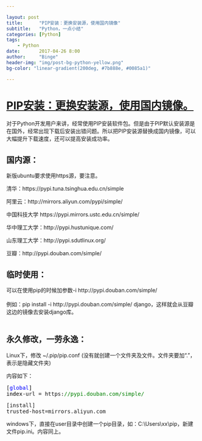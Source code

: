 ```yaml
---

layout: post
title:      "PIP安装：更换安装源，使用国内镜像"
subtitle:   "Python，一点小结"
categories: [Python]
tags:       
    - Python
date:       2017-04-26 8:00
author:     "Binge"
header-img: "img/post-bg-python-yellow.png"
bg-color: "linear-gradient(200deg, #7b888e, #0085a1)"

---
```


<div class="post">
    <h1 class="postTitle">
            <a id="cb_post_title_url" class="postTitle2" href="#">PIP安装：更换安装源，使用国内镜像。</a>
        </h1>
    <div class="clear"></div>
    <div class="postBody">
        <div id="cnblogs_post_body">
            <p>对于Python开发用户来讲，经常使用PIP安装软件包。但是由于PIP默认安装源是在国外，经常出现下载后安装出错问题。所以把PIP安装源替换成国内镜像，可以大幅提升下载速度，还可以提高安装成功率。</p>
            <h2>国内源：</h2>
            <p>新版ubuntu要求使用https源，要注意。</p>
            <p>清华：https://pypi.tuna.tsinghua.edu.cn/simple</p>
            <p>阿里云：http://mirrors.aliyun.com/pypi/simple/</p>
            <p>中国科技大学 https://pypi.mirrors.ustc.edu.cn/simple/</p>
            <p>华中理工大学：http://pypi.hustunique.com/</p>
            <p>山东理工大学：http://pypi.sdutlinux.org/&nbsp;</p>
            <p>豆瓣：http://pypi.douban.com/simple/</p>
            <h2>临时使用：</h2>
            <p>可以在使用pip的时候加参数-i http://pypi.douban.com/simple/
                <br>
                <br>例如：pip install -i http://pypi.douban.com/simple/ django，这样就会从豆瓣这边的镜像去安装django库。
                <br>&nbsp;</p>
            <h2>永久修改，一劳永逸：</h2>
            <p>Linux下，修改 ~/.pip/pip.conf (没有就创建一个文件夹及文件。文件夹要加“.”，表示是隐藏文件夹)</p>
            <p>内容如下：</p>
            <div class="cnblogs_code">
                <pre>[<span style="color: #0000ff">global</span><span style="color: #000000">]
index</span>-url = https:<span style="color: #008000">//</span><span style="color: #008000">pypi.douban.com/simple/<br></span></pre>
                <pre>[install]
trusted-host=mirrors.aliyun.com</pre>
            </div>
            <p>windows下，直接在user目录中创建一个pip目录，如：C:\Users\xx\pip，新建文件pip.ini。内容同上。</p>
        </div>
    </div>
</div>
